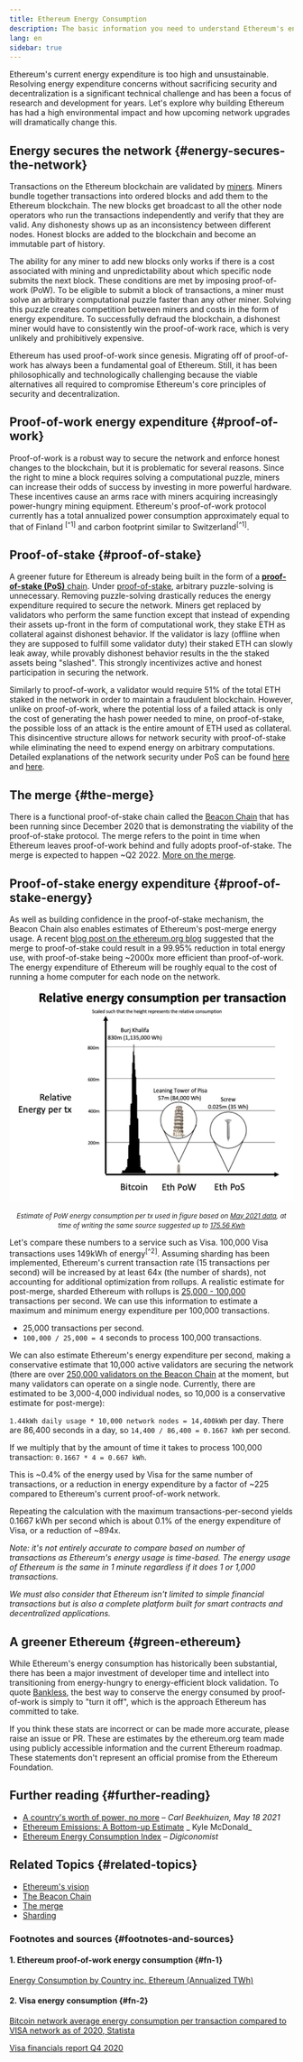 ```yaml
---
title: Ethereum Energy Consumption
description: The basic information you need to understand Ethereum's energy consumption.
lang: en
sidebar: true
---
```


Ethereum's current energy expenditure is too high and unsustainable. Resolving energy expenditure concerns without sacrificing security and decentralization is a significant technical challenge and has been a focus of research and development for years. Let's explore why building Ethereum has had a high environmental impact and how upcoming network upgrades will dramatically change this.

## Energy secures the network {#energy-secures-the-network}

Transactions on the Ethereum blockchain are validated by [miners](/developers/docs/consensus-mechanisms/pow/mining). Miners bundle together transactions into ordered blocks and add them to the Ethereum blockchain. The new blocks get broadcast to all the other node operators who run the transactions independently and verify that they are valid. Any dishonesty shows up as an inconsistency between different nodes. Honest blocks are added to the blockchain and become an immutable part of history.

The ability for any miner to add new blocks only works if there is a cost associated with mining and unpredictability about which specific node submits the next block. These conditions are met by imposing proof-of-work (PoW). To be eligible to submit a block of transactions, a miner must solve an arbitrary computational puzzle faster than any other miner. Solving this puzzle creates competition between miners and costs in the form of energy expenditure. To successfully defraud the blockchain, a dishonest miner would have to consistently win the proof-of-work race, which is very unlikely and prohibitively expensive.

Ethereum has used proof-of-work since genesis. Migrating off of proof-of-work has always been a fundamental goal of Ethereum. Still, it has been philosophically and technologically challenging because the viable alternatives all required to compromise Ethereum's core principles of security and decentralization.

## Proof-of-work energy expenditure {#proof-of-work}

Proof-of-work is a robust way to secure the network and enforce honest changes to the blockchain, but it is problematic for several reasons. Since the right to mine a block requires solving a computational puzzle, miners can increase their odds of success by investing in more powerful hardware. These incentives cause an arms race with miners acquiring increasingly power-hungry mining equipment. Ethereum's proof-of-work protocol currently has a total annualized power consumption approximately equal to that of Finland <sup>[^1]</sup> and carbon footprint similar to Switzerland<sup>[^1]</sup>.

## Proof-of-stake {#proof-of-stake}

A greener future for Ethereum is already being built in the form of a [**proof-of-stake (PoS)** chain](/eth2/beacon-chain/). Under [proof-of-stake](/developers/docs/consensus-mechanisms/pos/), arbitrary puzzle-solving is unnecessary. Removing puzzle-solving drastically reduces the energy expenditure required to secure the network. Miners get replaced by validators who perform the same function except that instead of expending their assets up-front in the form of computational work, they stake ETH as collateral against dishonest behavior. If the validator is lazy (offline when they are supposed to fulfill some validator duty) their staked ETH can slowly leak away, while provably dishonest behavior results in the the staked assets being "slashed". This strongly incentivizes active and honest participation in securing the network.

Similarly to proof-of-work, a validator would require 51% of the total ETH staked in the network in order to maintain a fraudulent blockchain. However, unlike on proof-of-work, where the potential loss of a failed attack is only the cost of generating the hash power needed to mine, on proof-of-stake, the possible loss of an attack is the entire amount of ETH used as collateral. This disincentive structure allows for network security with proof-of-stake while eliminating the need to expend energy on arbitrary computations. Detailed explanations of the network security under PoS can be found [here](/developers/docs/consensus-mechanisms/pos/) and [here](https://vitalik.ca/general/2017/12/31/pos_faq.html).

## The merge {#the-merge}

There is a functional proof-of-stake chain called the [Beacon Chain](/eth2/beacon-chain/) that has been running since December 2020 that is demonstrating the viability of the proof-of-stake protocol. The merge refers to the point in time when Ethereum leaves proof-of-work behind and fully adopts proof-of-stake. The merge is expected to happen ~Q2 2022. [More on the merge](/eth2/merge/).

## Proof-of-stake energy expenditure {#proof-of-stake-energy}

As well as building confidence in the proof-of-stake mechanism, the Beacon Chain also enables estimates of Ethereum's post-merge energy usage. A recent [blog post on the ethereum.org blog](https://blog.ethereum.org/2021/05/18/country-power-no-more/) suggested that the merge to proof-of-stake could result in a 99.95% reduction in total energy use, with proof-of-stake being ~2000x more efficient than proof-of-work. The energy expenditure of Ethereum will be roughly equal to the cost of running a home computer for each node on the network.

![image](energy_use_per_transaction.png)

<p style="text-align: center;"><small><i>Estimate of PoW energy consumption per tx used in figure based on <a href="https://blog.ethereum.org/2021/05/18/country-power-no-more/" target="_blank" rel="noopener noreferrer">May 2021 data</a>, at time of writing the same source suggested up to <a href="https://digiconomist.net/ethereum-energy-consumption" target="_blank" rel="noopener noreferrer">175.56 Kwh</a></i></small></p>

Let's compare these numbers to a service such as Visa. 100,000 Visa transactions uses 149kWh of energy<sup>[^2]</sup>. Assuming sharding has been implemented, Ethereum's current transaction rate (15 transactions per second) will be increased by at least 64x (the number of shards), not accounting for additional optimization from rollups. A realistic estimate for post-merge, sharded Ethereum with rollups is [25,000 - 100,000](https://twitter.com/VitalikButerin/status/1312905884549300224?s=20) transactions per second. We can use this information to estimate a maximum and minimum energy expenditure per 100,000 transactions.

- 25,000 transactions per second.
- `100,000 / 25,000 = 4` seconds to process 100,000 transactions.

We can also estimate Ethereum's energy expenditure per second, making a conservative estimate that 10,000 active validators are securing the network (there are over [250,000 validators on the Beacon Chain](https://beaconscan.com/) at the moment, but many validators can operate on a single node. Currently, there are estimated to be 3,000-4,000 individual nodes, so 10,000 is a conservative estimate for post-merge):

`1.44kWh daily usage * 10,000 network nodes = 14,400kWh` per day.
There are 86,400 seconds in a day, so `14,400 / 86,400 = 0.1667 kWh` per second.

If we multiply that by the amount of time it takes to process 100,000 transaction: `0.1667 * 4 = 0.667 kWh`.

This is ~0.4% of the energy used by Visa for the same number of transactions, or a reduction in energy expenditure by a factor of ~225 compared to Ethereum's current proof-of-work network.

Repeating the calculation with the maximum transactions-per-second yields 0.1667 kWh per second which is about 0.1% of the energy expenditure of Visa, or a reduction of ~894x.

_Note: it's not entirely accurate to compare based on number of transactions as Ethereum's energy usage is time-based. The energy usage of Ethereum is the same in 1 minute regardless if it does 1 or 1,000 transactions._

_We must also consider that Ethereum isn't limited to simple financial transactions but is also a complete platform built for smart contracts and decentralized applications._

## A greener Ethereum {#green-ethereum}

While Ethereum's energy consumption has historically been substantial, there has been a major investment of developer time and intellect into transitioning from energy-hungry to energy-efficient block validation. To quote [Bankless](http://podcast.banklesshq.com/), the best way to conserve the energy consumed by proof-of-work is simply to "turn it off", which is the approach Ethereum has committed to take.

<InfoBanner emoji=":evergreen_tree:">
  If you think these stats are incorrect or can be made more accurate, please raise an issue or PR. These are estimates by the ethereum.org team made using publicly accessible information and the current Ethereum roadmap. These statements don't represent an official promise from the Ethereum Foundation. 
</InfoBanner>

## Further reading {#further-reading}

- [A country's worth of power, no more](https://blog.ethereum.org/2021/05/18/country-power-no-more/) – _Carl Beekhuizen, May 18 2021_
- [Ethereum Emissions: A Bottom-up Estimate](https://kylemcdonald.github.io/ethereum-emissions/) _ Kyle McDonald_
- [Ethereum Energy Consumption Index](https://digiconomist.net/ethereum-energy-consumption/) – _Digiconomist_

## Related Topics {#related-topics}

- [Ethereum's vision](/eth2/vision/)
- [The Beacon Chain](/eth2/beacon-chain)
- [The merge](/eth2/merge/)
- [Sharding](/eth2/beacon-chain/)

### Footnotes and sources {#footnotes-and-sources}

#### 1. Ethereum proof-of-work energy consumption {#fn-1}

[Energy Consumption by Country inc. Ethereum (Annualized TWh)](https://digiconomist.net/ethereum-energy-consumption)

#### 2. Visa energy consumption {#fn-2}

[Bitcoin network average energy consumption per transaction compared to VISA network as of 2020, Statista](https://www.statista.com/statistics/881541/bitcoin-energy-consumption-transaction-comparison-visa/)

[Visa financials report Q4 2020](https://s1.q4cdn.com/050606653/files/doc_financials/2020/q4/Visa-Inc.-Q4-2020-Operational-Performance-Data.pdf)
